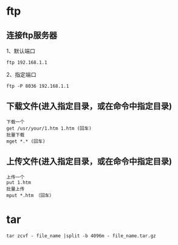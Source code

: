 # ftp
## 连接ftp服务器
1、默认端口
```shell
ftp 192.168.1.1
```
2、指定端口
```shell
ftp -P 8036 192.168.1.1
```
## 下载文件(进入指定目录，或在命令中指定目录)
```shell
下载一个
get /usr/your/1.htm 1.htm (回车)
批量下载
mget *.* (回车)
```
## 上传文件(进入指定目录，或在命令中指定目录)
```shell
上传一个
put 1.htm
批量上传
mput *.htm　（回车）
```
# tar
```shell
tar zcvf - file_name |split -b 4096m - file_name.tar.gz
```
